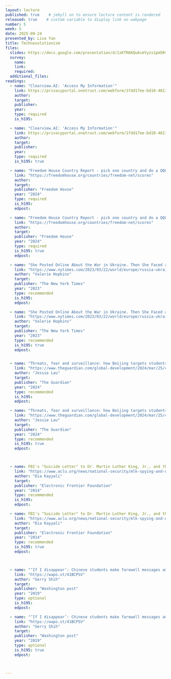 ```yaml
---
layout: lecture
published: true    # jekyll on to ensure lecture content is rendered
released: true    # custom variable to display link on webpage
number: 5
week: 5
date: 2025-09-24
presented_by: Lisa Yan
title: Technosolutionism
files:
  slides: https://docs.google.com/presentation/d/1xKTR6KQu6cmYyzs1pm5RvJcvbV2n593Y6l9Wj4mcnk8
  survey:
    name:
    link: 
    required: 
  additional_files:
readings:
  - name: "Clearview.AI: 'Access My Information'"
    link: https://privacyportal.onetrust.com/webform/1fdd17ee-bd10-4813-a254-de7d5c09360a/2a09e1a7-f09f-4e0c-91a2-5818abe414d5
    author:
    target:
    publisher:
    year:    
    type: required
    is_h195: 

  - name: "Clearview.AI: 'Access My Information'" 
    link: https://privacyportal.onetrust.com/webform/1fdd17ee-bd10-4813-a254-de7d5c09360a/2a09e1a7-f09f-4e0c-91a2-5818abe414d5
    author:
    target:
    publisher:
    year:    
    type: required
    is_h195: true

  - name: "Freedom House Country Report - pick one country and do a QQCR based on that country's page"
    link: "https://freedomhouse.org/countries/freedom-net/scores"
    author: 
    target:
    publisher: "Freedom House"
    year: "2024"
    type: required
    is_h195:
    edpost: 

  - name: "Freedom House Country Report - pick one country and do a QQCR based on that country's page"
    link: "https://freedomhouse.org/countries/freedom-net/scores"
    author: 
    target:
    publisher: "Freedom House"
    year: "2024"
    type: required
    is_h195: true
    edpost: 

  - name: "She Posted Online About the War in Ukraine. Then She Faced a Prison Term."
    link: "https://www.nytimes.com/2023/03/22/world/europe/russia-ukraine-social-media-crackdown.html"
    author: "Valerie Hopkins"
    target:
    publisher: "The New York Times"
    year: "2023"
    type: recommended
    is_h195: 
    edpost: 

  - name: "She Posted Online About the War in Ukraine. Then She Faced a Prison Term."
    link: "https://www.nytimes.com/2023/03/22/world/europe/russia-ukraine-social-media-crackdown.html"
    author: "Valerie Hopkins"
    target:
    publisher: "The New York Times"
    year: "2023"
    type: recommended
    is_h195: true
    edpost: 


  - name: "Threats, fear and surveillance: how Beijing targets students in the UK who criticise regime."
    link: "https://www.theguardian.com/global-development/2024/mar/25/china-students-uk-beijing-transnational-repression-surveillance"
    author: "Jessie Lau"
    target:
    publisher: "The Guardian"
    year: "2024"
    type: recommended
    is_h195: 
    edpost:     

  - name: "Threats, fear and surveillance: how Beijing targets students in the UK who criticise regime."
    link: "https://www.theguardian.com/global-development/2024/mar/25/china-students-uk-beijing-transnational-repression-surveillance"
    author: "Jessie Lau"
    target:
    publisher: "The Guardian"
    year: "2024"
    type: recommended
    is_h195: true
    edpost:     



  - name: FBI's "Suicide Letter" to Dr. Martin Luther King, Jr., and the Dangers of Unchecked Surveillance
    link: "https://www.aclu.org/news/national-security/mlk-spying-and-urgency-moment"
    author: "Dia Kayyali"
    target:
    publisher: "Electronic Frontier Foundation"
    year: "2014"
    type: recommended
    is_h195:
    edpost: 

  - name: FBI's "Suicide Letter" to Dr. Martin Luther King, Jr., and the Dangers of Unchecked Surveillance
    link: "https://www.aclu.org/news/national-security/mlk-spying-and-urgency-moment"
    author: "Dia Kayyali"
    target:
    publisher: "Electronic Frontier Foundation"
    year: "2014"
    type: recommended
    is_h195: true
    edpost: 



  - name: "‘If I disappear’: Chinese students make farewell messages amid crackdowns over labor activism"
    link: "https://wapo.st/41BCPSV"
    author: "Gerry Shih"
    target:
    publisher: "Washington post"
    year: "2019"
    type: optional
    is_h195:
    edpost: 

  - name: "‘If I disappear’: Chinese students make farewell messages amid crackdowns over labor activism"
    link: "https://wapo.st/41BCPSV"
    author: "Gerry Shih"
    target:
    publisher: "Washington post"
    year: "2019"
    type: optional
    is_h195: true
    edpost: 



---
```


<!-- information here -->

